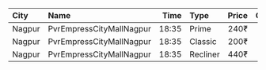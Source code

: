 | City   | Name                     |  Time | Type     | Price | Capacity | Booked |
| :----- | :----------------------- | ----: | :------- | ----: | -------: | -----: |
| Nagpur | PvrEmpressCityMallNagpur | 18:35 | Prime    |  240₹ |      108 |      5 |
| Nagpur | PvrEmpressCityMallNagpur | 18:35 | Classic  |  200₹ |       42 |      0 |
| Nagpur | PvrEmpressCityMallNagpur | 18:35 | Recliner |  440₹ |       10 |      0 |